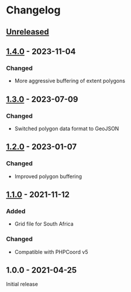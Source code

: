 # Changelog

## [Unreleased]

## [1.4.0] - 2023-11-04
### Changed
- More aggressive buffering of extent polygons

## [1.3.0] - 2023-07-09
### Changed
- Switched polygon data format to GeoJSON

## [1.2.0] - 2023-01-07
### Changed
- Improved polygon buffering

## [1.1.0] - 2021-11-12
### Added
- Grid file for South Africa

### Changed
- Compatible with PHPCoord v5

## 1.0.0 - 2021-04-25
Initial release

[Unreleased]: https://github.com/dvdoug/PHPCoordAfrica/compare/v1.4.0...HEAD
[1.4.0]: https://github.com/dvdoug/PHPCoordAfrica/compare/v1.3.0...v1.4.0
[1.3.0]: https://github.com/dvdoug/PHPCoordAfrica/compare/v1.2.0...v1.3.0
[1.2.0]: https://github.com/dvdoug/PHPCoordAfrica/compare/v1.1.0...v1.2.0
[1.1.0]: https://github.com/dvdoug/PHPCoordAfrica/compare/v1.0.0...v1.1.0
